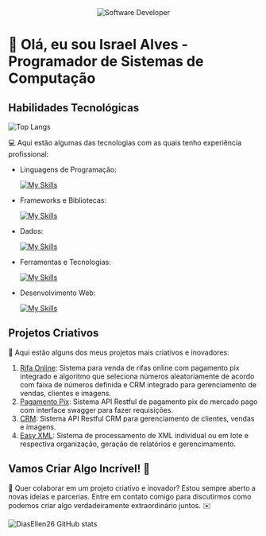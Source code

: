 <div align="center">
  <img src="https://i.pinimg.com/originals/0f/25/e4/0f25e4668c1c7740b5ed41835339d67f.gif" alt="Software Developer">
</div>

# 🚀 Olá, eu sou Israel Alves - Programador de Sistemas de Computação 

## Habilidades Tecnológicas
![Top Langs](https://github-readme-stats.vercel.app/api/top-langs/?username=Khaldewey&langs_count=2)

💻 Aqui estão algumas das tecnologias com as quais tenho experiência profissional:

-  Linguagens de Programação: 

    [![My Skills](https://skillicons.dev/icons?i=java,ruby)](https://skillicons.dev)
- Frameworks e Bibliotecas: 

    [![My Skills](https://skillicons.dev/icons?i=spring,rails)](https://skillicons.dev)
- Dados: 

    [![My Skills](https://skillicons.dev/icons?i=mysql,postgres,mongo)](https://skillicons.dev)
- Ferramentas e Tecnologias: 

    [![My Skills](https://skillicons.dev/icons?i=git,github,gitlab,visualstudio,eclipse,postman)](https://skillicons.dev)
- Desenvolvimento Web:

    [![My Skills](https://skillicons.dev/icons?i=html,css,javascript)](https://skillicons.dev) 
## Projetos Criativos

🎨 Aqui estão alguns dos meus projetos mais criativos e inovadores:

1. [Rifa Online](https://github.com/Khaldewey/cash-premium): Sistema para venda de rifas online com pagamento pix integrado e algoritmo que seleciona números aleatoriamente de acordo com faixa de números definida e CRM integrado para gerenciamento de vendas, clientes e imagens.
2. [Pagamento Pix](https://github.com/Khaldewey/spring-boot-payment-pix-mercado-pago): Sistema API Restful de pagamento pix do mercado pago com interface swagger para fazer requisições.
3. [CRM](https://github.com/systemsonsolutions/spring-app-api): Sistema API Restful CRM para gerenciamento de clientes, vendas e imagens.
4. [Easy XML](https://github.com/Khaldewey/ruby_on_rails_easy_xml): Sistema de processamento de XML individual ou em lote e respectiva organização, geração de relatórios e gerencimamento.

## Vamos Criar Algo Incrível! 💫

💬 Quer colaborar em um projeto criativo e inovador? Estou sempre aberto a novas ideias e parcerias. Entre em contato comigo para discutirmos como podemos criar algo verdadeiramente extraordinário juntos. ✉️


![DiasEllen26 GitHub stats](https://github-readme-stats.vercel.app/api?username=Khaldewey\&rank_icon=percentile)



          


 








